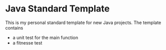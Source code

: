 # Java Standard Template

This is my personal standard template for new Java projects.
The template contains
- a unit test for the main function
- a fitnesse test
